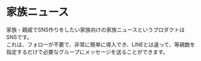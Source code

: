 # 家族ニュース

家族・親戚でSNS作りをしたい家族向けの家族ニュースというプロダクトはSNSです。  
これは、フォローが不要で、非常に簡単に導入でき、LINEとは違って、等親数を指定するだけで必要なグループにメッセージを送ることができます。